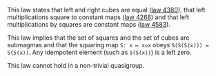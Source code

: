 This law states that left and right cubes are equal ([law 4380](https://teorth.github.io/equational_theories/implications/?4380)), that left multiplications square to constant maps ([law 4268](https://teorth.github.io/equational_theories/implications/?4268)) and that left multiplications by squares are constant maps ([law 4583](https://teorth.github.io/equational_theories/implications/?4583)).

This law implies that the set of squares and the set of cubes are submagmas and that the squaring map `S: x ↦ x◇x` obeys `S(S(S(x))) = S(S(x))`.  Any idempotent element (such as `S(S(x))`) is a left zero.

This law cannot hold in a non-trivial quasigroup.
